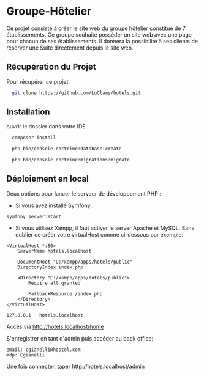 
# Groupe-Hôtelier

Ce projet consiste à créer le site web du groupe hôtelier constitué de 7 établissements. Ce groupe souhaite posséder un site web avec une page pour chacun de ses établissements. 
Il donnera la possibilité à ses clients de réserver une Suite directement depuis le site web.

## Récupération du Projet

Pour récupérer ce projet 

```bash
  git clone https://github.com/LuClams/hotels.git
```


## Installation

ouvrir le dossier dans votre IDE

```bash 
  composer install

  php bin/console doctrine:database:create

  php bin/console doctrine:migrations:migrate
```
    
## Déploiement en local

Deux options pour lancer le serveur de développement PHP :
- Si vous avez installé Symfony :
```
symfony server:start
```

- Si vous utilisez Xampp, il faut activer le server Apache et MySQL.
Sans oublier de créer votre virtualHost comme ci-dessous par exemple:
```
<VirtualHost *:80>
    ServerName hotels.localhost

    DocumentRoot "C:/xampp/apps/hotels/public"
    DirectoryIndex index.php

    <Directory "C:/xampp/apps/hotels/public">
        Require all granted

        FallbackResource /index.php
    </Directory>
</VirtualHost>
```
```
127.0.0.1	hotels.localhost
```
Accès via http://hotels.localhost/home

S'enregistrer en tant q'admin puis accéder au back office:
```
email: cgianelli@hostel.com
mdp: Cgianelli
```
Une fois connecter, taper http://hotels.localhost/admin
